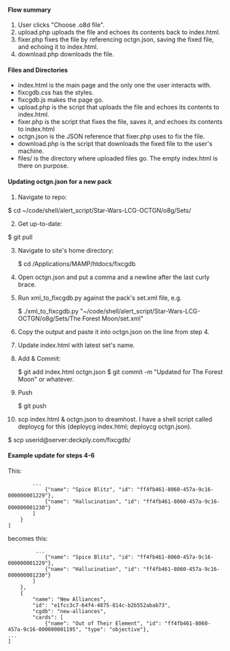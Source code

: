 #### Flow summary

1. User clicks "Choose .o8d file".
2. upload.php uploads the file and echoes its contents back to index.html.
3. fixer.php fixes the file by referencing octgn.json, saving the fixed file, and
   echoing it to index.html.
4. download.php downloads the file.


#### Files and Directories

* index.html is the main page and the only one the user interacts with.
* fixcgdb.css has the styles.
* fixcgdb.js makes the page go.
* upload.php is the script that uploads the file and echoes its contents to
  index.html.
* fixer.php is the script that fixes the file, saves it, and echoes its contents
  to index.html
* octgn.json is the JSON reference that fixer.php uses to fix the file.
* download.php is the script that downloads the fixed file to the user's machine.
* files/ is the directory where uploaded files go. The empty index.html is there on purpose.


#### Updating octgn.json for a new pack

1. Navigate to repo:

  $ cd ~/code/shell/alert_script/Star-Wars-LCG-OCTGN/o8g/Sets/

2. Get up-to-date:

 $ git pull 

3. Navigate to site's home directory:

   $ cd /Applications/MAMP/htdocs/fixcgdb

4. Open octgn.json and put a comma and a newline after the last curly brace.
5. Run xml_to_fixcgdb.py against the pack's set.xml file, e.g.

   $ ./xml_to_fixcgdb.py "~/code/shell/alert_script/Star-Wars-LCG-OCTGN/o8g/Sets/The Forest Moon/set.xml"

6. Copy the output and paste it into octgn.json on the line from step 4.
7. Update index.html with latest set's name.
8. Add & Commit:

   $ git add index.html octgn.json
   $ git commit -m "Updated for The Forest Moon" or whatever.

9. Push

   $ git push

10. scp index.html & octgn.json to dreamhost. I have a shell script called deploycg for this (deploycg index.html; deploycg octgn.json).

   $ scp userid@server:deckply.com/fixcgdb/

#### Example update for steps 4-6


This:
```
        ...
            {"name": "Spice Blitz", "id": "ff4fb461-8060-457a-9c16-000000001229"},
            {"name": "Hallucination", "id": "ff4fb461-8060-457a-9c16-000000001230"}
        ]
    }
]
```

becomes this:
```
         ...
            {"name": "Spice Blitz", "id": "ff4fb461-8060-457a-9c16-000000001229"},
            {"name": "Hallucination", "id": "ff4fb461-8060-457a-9c16-000000001230"}
        ]
    },
    {
        "name": "New Alliances",
        "id": "e1fcc3c7-64f4-4875-814c-b2b552abab73",
        "cgdb": "new-alliances",
        "cards": [
            {"name": "Out of Their Element", "id": "ff4fb461-8060-457a-9c16-000000001195", "type": "objective"},
...
]
```
